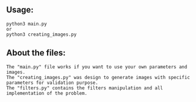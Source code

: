 ## Usage:

    python3 main.py
    or
    python3 creating_images.py

## About the files:

    The "main.py" file works if you want to use your own parameters and images.
    The "creating_images.py" was design to generate images with specific parameters for validation purpose.
    The "filters.py" contains the filters manipulation and all implementation of the problem.
